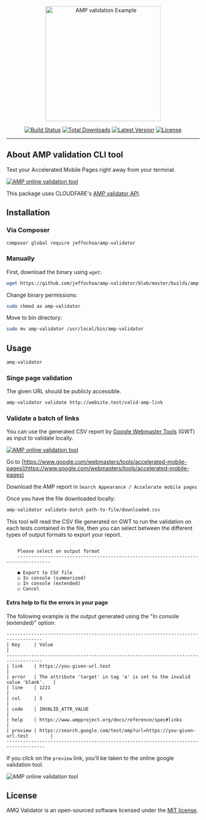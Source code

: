 <p align="center">
    <img src="https://raw.githubusercontent.com/jeffochoa/amp-validator/master/docs/example.png" alt="AMP validation Example" height="300">
</p>

<p align="center">
  <a href="https://travis-ci.org/jeffochoa/amp-validator"><img src="https://img.shields.io/travis/jeffochoa/amp-validator/master.svg" alt="Build Status"></img></a>
  <a href="https://packagist.org/packages/jeffochoa/amp-validator"><img src="https://poser.pugx.org/jeffochoa/amp-validator/d/total.svg" alt="Total Downloads"></a>
  <a href="https://packagist.org/packages/jeffochoa/amp-validator"><img src="https://poser.pugx.org/jeffochoa/amp-validator/v/stable.svg" alt="Latest Version"></a>
  <a href="https://packagist.org/packages/jeffochoa/amp-validator"><img src="https://poser.pugx.org/jeffochoa/amp-validator/license.svg" alt="License"></a>
</p>

------

## About AMP validation CLI tool

Test your Accelerated Mobile Pages right away from your terminal.

[![AMP online validation tool](https://raw.githubusercontent.com/jeffochoa/amp-validator/master/docs/validation-video.jpg)](https://www.ampproject.org/docs/fundamentals/validate)

This package uses CLOUDFARE's [AMP validator API](https://blog.cloudflare.com/amp-validator-api/).

## Installation

### Via Composer

```bash
composer global require jeffochoa/amp-validator
```

### Manually

First, download the binary using `wget`:

```bash
wget https://github.com/jeffochoa/amp-validator/blob/master/builds/amp-validator -O amp-validator
```

Change binary permissions:

```bash
sudo chmod ax amp-validator
```

Move to bin directory:

```bash
sudo mv amp-validator /usr/local/bin/amp-validator
```

## Usage

```bash
amq-validator
```

### Singe page validation

The given URL should be publicly accessible.

```bash
amp-validator validate http://website.test/valid-amp-link
```

### Validate a batch of links

You can use the generated CSV report by [Google Webmaster Tools](https://www.google.com/webmasters/tools/home) (GWT) as input to validate locally.

[![AMP online validation tool](https://raw.githubusercontent.com/jeffochoa/amp-validator/master/docs/csv-download.png)](https://www.google.com/webmasters/tools/accelerated-mobile-pages)

Go to [https://www.google.com/webmasters/tools/accelerated-mobile-pages](https://www.google.com/webmasters/tools/accelerated-mobile-pages)

Download the AMP report in `Search Appearance / Accelerate mobile pages`

Once you have the file downloaded locally:

```bash
amp-validator validate-batch path-to-file/downloaded.csv
```

This tool will read the CSV file generated on GWT to run the validation on each tests contained in the file, then you can select between the different types of output formats to export your report.

```text

    Please select an output format
    ----------------------------------------------------------------------------------

    ● Export to CSV file
    ○ In console (summarized)
    ○ In console (extended)
    ○ Cancel
```

#### Extra help to fix the errors in your page
The following example is the output generated using the "In console (extended)" option:

```text
-----------------------------------------------------------------------------------
| Key     | Value                                                                    |
-----------------------------------------------------------------------------------
| link    | https://you-given-url.test                                               |
| error   | The attribute 'target' in tag 'a' is set to the invalid value 'blank'.   |
| line    | 1221                                                                     |
| col     | 3                                                                        |
| code    | INVALID_ATTR_VALUE                                                       |
| help    | https://www.ampproject.org/docs/reference/spec#links                     |
| preview | https://search.google.com/test/amp?url=https://you-given-url.test        |
------------------------------------------------------------------------------------
```

If you click on the `preview` link, you'll be taken to the online google validation tool.

![AMP online validation tool](https://raw.githubusercontent.com/jeffochoa/amp-validator/master/docs/test-online.jpg)

## License

AMQ Validator is an open-sourced software licensed under the [MIT license](LICENSE.md).